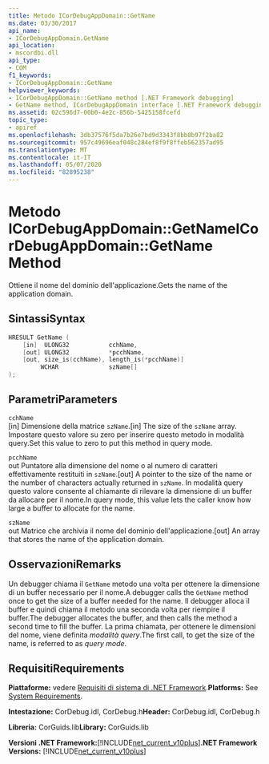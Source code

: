 ```yaml
---
title: Metodo ICorDebugAppDomain::GetName
ms.date: 03/30/2017
api_name:
- ICorDebugAppDomain.GetName
api_location:
- mscordbi.dll
api_type:
- COM
f1_keywords:
- ICorDebugAppDomain::GetName
helpviewer_keywords:
- ICorDebugAppDomain::GetName method [.NET Framework debugging]
- GetName method, ICorDebugAppDomain interface [.NET Framework debugging]
ms.assetid: 02c596d7-00b0-4e2c-856b-5425158fcefd
topic_type:
- apiref
ms.openlocfilehash: 3db37576f5da7b26e7bd9d3343f8bb8b97f2ba82
ms.sourcegitcommit: 957c49696eaf048c284ef8f9f8ffeb562357ad95
ms.translationtype: MT
ms.contentlocale: it-IT
ms.lasthandoff: 05/07/2020
ms.locfileid: "82895238"
---
```

# <a name="icordebugappdomaingetname-method"></a><span data-ttu-id="41670-102">Metodo ICorDebugAppDomain::GetName</span><span class="sxs-lookup"><span data-stu-id="41670-102">ICorDebugAppDomain::GetName Method</span></span>
<span data-ttu-id="41670-103">Ottiene il nome del dominio dell'applicazione.</span><span class="sxs-lookup"><span data-stu-id="41670-103">Gets the name of the application domain.</span></span>  
  
## <a name="syntax"></a><span data-ttu-id="41670-104">Sintassi</span><span class="sxs-lookup"><span data-stu-id="41670-104">Syntax</span></span>  
  
```cpp  
HRESULT GetName (  
    [in]  ULONG32           cchName,  
    [out] ULONG32           *pcchName,  
    [out, size_is(cchName), length_is(*pcchName)]
         WCHAR              szName[]  
);  
```  
  
## <a name="parameters"></a><span data-ttu-id="41670-105">Parametri</span><span class="sxs-lookup"><span data-stu-id="41670-105">Parameters</span></span>  
 `cchName`  
 <span data-ttu-id="41670-106">[in] Dimensione della matrice `szName`.</span><span class="sxs-lookup"><span data-stu-id="41670-106">[in] The size of the `szName` array.</span></span> <span data-ttu-id="41670-107">Impostare questo valore su zero per inserire questo metodo in modalità query.</span><span class="sxs-lookup"><span data-stu-id="41670-107">Set this value to zero to put this method in query mode.</span></span>  
  
 `pcchName`  
 <span data-ttu-id="41670-108">out Puntatore alla dimensione del nome o al numero di caratteri effettivamente restituiti in `szName`.</span><span class="sxs-lookup"><span data-stu-id="41670-108">[out] A pointer to the size of the name or the number of characters actually returned in `szName`.</span></span> <span data-ttu-id="41670-109">In modalità query questo valore consente al chiamante di rilevare la dimensione di un buffer da allocare per il nome.</span><span class="sxs-lookup"><span data-stu-id="41670-109">In query mode, this value lets the caller know how large a buffer to allocate for the name.</span></span>  
  
 `szName`  
 <span data-ttu-id="41670-110">out Matrice che archivia il nome del dominio dell'applicazione.</span><span class="sxs-lookup"><span data-stu-id="41670-110">[out] An array that stores the name of the application domain.</span></span>  
  
## <a name="remarks"></a><span data-ttu-id="41670-111">Osservazioni</span><span class="sxs-lookup"><span data-stu-id="41670-111">Remarks</span></span>  
 <span data-ttu-id="41670-112">Un debugger chiama il `GetName` metodo una volta per ottenere la dimensione di un buffer necessario per il nome.</span><span class="sxs-lookup"><span data-stu-id="41670-112">A debugger calls the `GetName` method once to get the size of a buffer needed for the name.</span></span> <span data-ttu-id="41670-113">Il debugger alloca il buffer e quindi chiama il metodo una seconda volta per riempire il buffer.</span><span class="sxs-lookup"><span data-stu-id="41670-113">The debugger allocates the buffer, and then calls the method a second time to fill the buffer.</span></span> <span data-ttu-id="41670-114">La prima chiamata, per ottenere le dimensioni del nome, viene definita *modalità query*.</span><span class="sxs-lookup"><span data-stu-id="41670-114">The first call, to get the size of the name, is referred to as *query mode*.</span></span>  
  
## <a name="requirements"></a><span data-ttu-id="41670-115">Requisiti</span><span class="sxs-lookup"><span data-stu-id="41670-115">Requirements</span></span>  
 <span data-ttu-id="41670-116">**Piattaforme:** vedere [Requisiti di sistema di .NET Framework](../../get-started/system-requirements.md).</span><span class="sxs-lookup"><span data-stu-id="41670-116">**Platforms:** See [System Requirements](../../get-started/system-requirements.md).</span></span>  
  
 <span data-ttu-id="41670-117">**Intestazione:** CorDebug.idl, CorDebug.h</span><span class="sxs-lookup"><span data-stu-id="41670-117">**Header:** CorDebug.idl, CorDebug.h</span></span>  
  
 <span data-ttu-id="41670-118">**Libreria:** CorGuids.lib</span><span class="sxs-lookup"><span data-stu-id="41670-118">**Library:** CorGuids.lib</span></span>  
  
 <span data-ttu-id="41670-119">**Versioni .NET Framework:**[!INCLUDE[net_current_v10plus](../../../../includes/net-current-v10plus-md.md)]</span><span class="sxs-lookup"><span data-stu-id="41670-119">**.NET Framework Versions:** [!INCLUDE[net_current_v10plus](../../../../includes/net-current-v10plus-md.md)]</span></span>
